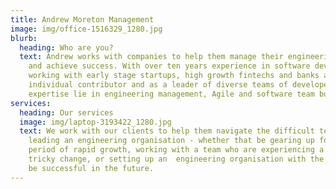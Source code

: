 ```yaml
---
title: Andrew Moreton Management
image: img/office-1516329_1280.jpg
blurb:
  heading: Who are you?
  text: Andrew works with companies to help them manage their engineering change
    and achieve success. With over ten years experience in software development
    working with early stage startups, high growth fintechs and banks as an
    individual contributor and as a leader of diverse teams of developers, his
    expertise lie in engineering management, Agile and software team building.
services:
  heading: Our services
  image: img/laptop-3193422_1280.jpg
  text: We work with our clients to help them navigate the difficult terrain of
    leading an engineering organisation - whether that be gearing up for a
    period of rapid growth, working with a team who are experiencing a period of
    tricky change, or setting up an  engineering organisation with the tools to
    be successful in the future.
---
```

